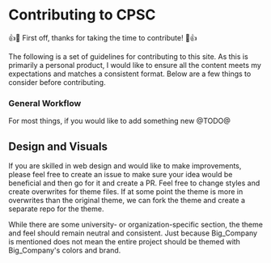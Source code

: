 # Contributing to CPSC

:+1::tada: First off, thanks for taking the time to contribute! :tada::+1:

The following is a set of guidelines for contributing to this site. As this is primarily a personal product, I would like to ensure all the content meets my expectations and matches a consistent format. Below are a few things to consider before contributing.

### General Workflow

For most things, if you would like to add something new @TODO@

## Design and Visuals

If you are skilled in web design and would like to make improvements, please feel free to create an issue to make sure your idea would be beneficial and then go for it and create a PR. Feel free to change styles and create overwrites for theme files. If at some point the theme is more in overwrites than the original theme, we can fork the theme and create a separate repo for the theme.

While there are some university- or organization-specific section, the theme and feel should remain neutral and consistent. Just because Big_Company is mentioned does not mean the entire project should be themed with Big_Company's colors and brand.
